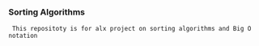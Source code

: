 ### Sorting Algorithms
``` This repositoty is for alx project on sorting algorithms and Big O notation```
